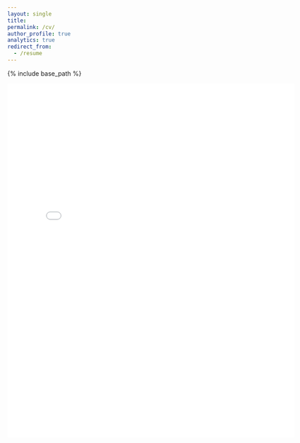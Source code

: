 ```yaml
---
layout: single
title:
permalink: /cv/
author_profile: true
analytics: true
redirect_from:
  - /resume
---
```


{% include base_path %}

<embed src="{{ site.baseurl }}/files/CV_Dec_Han.pdf" width="650" height="800" type='application/pdf'>
